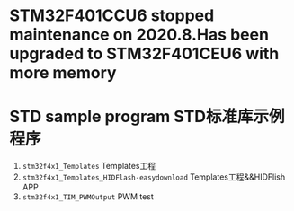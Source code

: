 # STM32F401CCU6 stopped maintenance on 2020.8.Has been upgraded to STM32F401CEU6 with more memory

# STD sample program STD标准库示例程序
1. `stm32f4x1_Templates` Templates工程
2. `stm32f4x1_Templates_HIDFlash-easydownload` Templates工程&&HIDFlish APP
3. `stm32f4x1_TIM_PWMOutput` PWM test